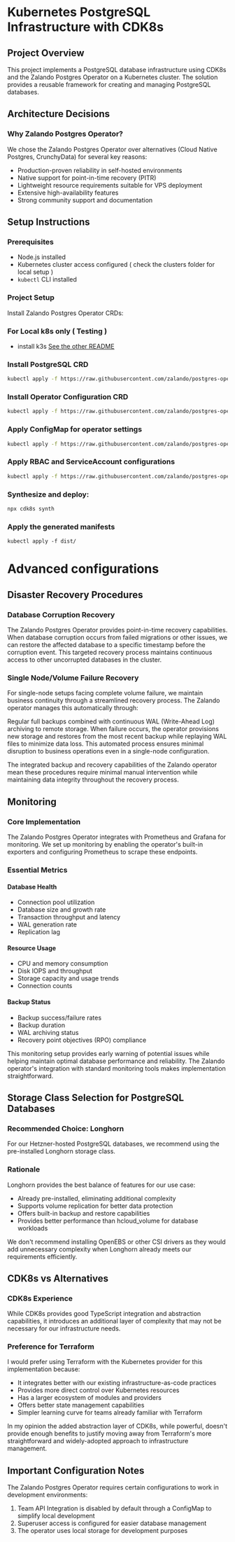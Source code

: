 # Kubernetes PostgreSQL Infrastructure with CDK8s

## Project Overview
This project implements a PostgreSQL database infrastructure using CDK8s and the Zalando Postgres Operator on a Kubernetes cluster. The solution provides a reusable framework for creating and managing PostgreSQL databases.

## Architecture Decisions

### Why Zalando Postgres Operator?
We chose the Zalando Postgres Operator over alternatives (Cloud Native Postgres, CrunchyData) for several key reasons:
- Production-proven reliability in self-hosted environments
- Native support for point-in-time recovery (PITR)
- Lightweight resource requirements suitable for VPS deployment
- Extensive high-availability features
- Strong community support and documentation

## Setup Instructions

### Prerequisites
- Node.js installed
- Kubernetes cluster access configured ( check the clusters folder for local setup )
- `kubectl` CLI installed

### Project Setup

Install Zalando Postgres Operator CRDs:


### For Local k8s only ( Testing )
- install k3s [See the other README](./clusters/local/README.md)



### Install PostgreSQL CRD
```sh
kubectl apply -f https://raw.githubusercontent.com/zalando/postgres-operator/master/manifests/postgresql.crd.yaml
```

### Install Operator Configuration CRD

```sh
kubectl apply -f https://raw.githubusercontent.com/zalando/postgres-operator/master/manifests/operatorconfiguration.crd.yaml
```

### Apply ConfigMap for operator settings
```sh
kubectl apply -f https://raw.githubusercontent.com/zalando/postgres-operator/master/manifests/configmap.yaml
```

### Apply RBAC and ServiceAccount configurations
```sh
kubectl apply -f https://raw.githubusercontent.com/zalando/postgres-operator/master/manifests/operator-service-account-rbac.yaml
```

### Synthesize and deploy:

```sh
npx cdk8s synth
```

### Apply the generated manifests
```ssh
kubectl apply -f dist/
```


# Advanced configurations

## Disaster Recovery Procedures

### Database Corruption Recovery
The Zalando Postgres Operator provides point-in-time recovery capabilities. When database corruption occurs from failed migrations or other issues, we can restore the affected database to a specific timestamp before the corruption event. This targeted recovery process maintains continuous access to other uncorrupted databases in the cluster.

### Single Node/Volume Failure Recovery
For single-node setups facing complete volume failure, we maintain business continuity through a streamlined recovery process. The Zalando operator manages this automatically through:

Regular full backups combined with continuous WAL (Write-Ahead Log) archiving to remote storage. When failure occurs, the operator provisions new storage and restores from the most recent backup while replaying WAL files to minimize data loss. This automated process ensures minimal disruption to business operations even in a single-node configuration.

The integrated backup and recovery capabilities of the Zalando operator mean these procedures require minimal manual intervention while maintaining data integrity throughout the recovery process.


## Monitoring

### Core Implementation
The Zalando Postgres Operator integrates with Prometheus and Grafana for monitoring. We set up monitoring by enabling the operator's built-in exporters and configuring Prometheus to scrape these endpoints.

### Essential Metrics

#### Database Health
- Connection pool utilization
- Database size and growth rate
- Transaction throughput and latency
- WAL generation rate
- Replication lag

#### Resource Usage
- CPU and memory consumption
- Disk IOPS and throughput
- Storage capacity and usage trends
- Connection counts

#### Backup Status
- Backup success/failure rates
- Backup duration
- WAL archiving status
- Recovery point objectives (RPO) compliance

This monitoring setup provides early warning of potential issues while helping maintain optimal database performance and reliability. The Zalando operator's integration with standard monitoring tools makes implementation straightforward.



## Storage Class Selection for PostgreSQL Databases

### Recommended Choice: Longhorn
For our Hetzner-hosted PostgreSQL databases, we recommend using the pre-installed Longhorn storage class. 

### Rationale
Longhorn provides the best balance of features for our use case:
- Already pre-installed, eliminating additional complexity
- Supports volume replication for better data protection
- Offers built-in backup and restore capabilities
- Provides better performance than hcloud_volume for database workloads

We don't recommend installing OpenEBS or other CSI drivers as they would add unnecessary complexity when Longhorn already meets our requirements efficiently.


## CDK8s vs Alternatives 

### CDK8s Experience
While CDK8s provides good TypeScript integration and abstraction capabilities, it introduces an additional layer of complexity that may not be necessary for our infrastructure needs.

### Preference for Terraform
I would prefer using Terraform with the Kubernetes provider for this implementation because:
- It integrates better with our existing infrastructure-as-code practices
- Provides more direct control over Kubernetes resources
- Has a larger ecosystem of modules and providers
- Offers better state management capabilities
- Simpler learning curve for teams already familiar with Terraform

In my opinion the added abstraction layer of CDK8s, while powerful, doesn't provide enough benefits to justify moving away from Terraform's more straightforward and widely-adopted approach to infrastructure management.




## Important Configuration Notes

The Zalando Postgres Operator requires certain configurations to work in development environments:

1. Team API Integration is disabled by default through a ConfigMap to simplify local development
2. Superuser access is configured for easier database management
3. The operator uses local storage for development purposes